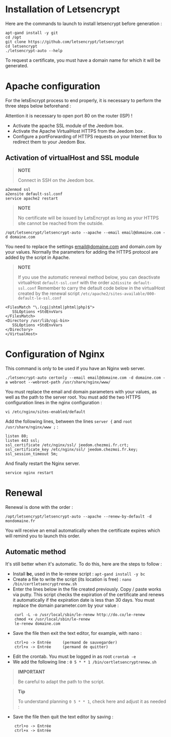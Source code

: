 # Installation of Letsencrypt

Here are the commands to launch to install letsencrypt before generation :

````
apt-gand install -y git
cd /opt
git clone https://github.com/letsencrypt/letsencrypt
cd letsencrypt
./letsencrypt-auto --help
````

To request a certificate, you must have a domain name for which it will be generated.

# Apache configuration

For the letsEncrypt process to end properly, it is necessary to perform the three steps below beforehand :

Attention it is necessary to open port 80 on the router (ISP) !

-   Activate the apache SSL module of the Jeedom box.
-   Activate the Apache VirtualHost HTTPS from the Jeedom box .
-   Configure a portForwarding of HTTPS requests on your Internet Box to redirect them to your Jeedom Box.

## Activation of virtualHost and SSL module

> **NOTE**
>
> Connect in SSH on the Jeedom box.

````
a2enmod ssl
a2ensite default-ssl.conf
service apache2 restart
````

> **NOTE**
>
> No certificate will be issued by LetsEncrypt as long as your HTTPS site cannot be reached from the outside.

``/opt/letsencrypt/letsencrypt-auto --apache --email email@domaine.com -d domaine.com``

You need to replace the settings <email@domaine.com> and domain.com by your values. Normally the parameters for adding the HTTPS protocol are added by the script in Apache.

> **NOTE**
>
> If you use the automatic renewal method below, you can deactivate virtualHost ``default-ssl.conf`` with the order ``a2dissite default-ssl.conf`` Remember to carry the default code below in the virtualHost created by the renewal script ``/etc/apache2/sites-available/000-default-le-ssl.conf``

````
<FilesMatch "\.(cgi|shtml|phtml|php)$">
   SSLOptions +StdEnvVars
</FilesMatch>
<Directory /usr/lib/cgi-bin>
   SSLOptions +StdEnvVars
</Directory>
</VirtualHost>
````

# Configuration of Nginx

This command is only to be used if you have an Nginx web server.

``./letsencrypt-auto certonly --email email@domaine.com -d domaine.com -a webroot --webroot-path /usr/share/nginx/www/``

You must replace the email and domain parameters with your values, as well as the path to the server root. You must add the two HTTPS configuration lines in the nginx configuration :

``vi /etc/nginx/sites-enabled/default``

Add the following lines, between the lines ``server {`` and ``root /usr/share/nginx/www ;`` :

````
listen 80;
listen 443 ssl;
ssl_certificate /etc/nginx/ssl/ jeedom.chezmoi.fr.crt;
ssl_certificate_key /etc/nginx/ssl/ jeedom.chezmoi.fr.key;
ssl_session_timeout 5m;
````

And finally restart the Nginx server.

``service nginx restart``

# Renewal

Renewal is done with the order :

``/opt/letsencrypt/letsencrypt-auto --apache --renew-by-default -d mondomaine.fr``

You will receive an email automatically when the certificate expires which will remind you to launch this order.

## Automatic method

It's still better when it's automatic. To do this, here are the steps to follow :

-   Install **bc**, used in the le-renew script : ``apt-gand install -y bc``
-   Create a file to write the script (its location is free) : ``nano /bin/certletsencryptrenew.sh``
-   Enter the lines below in the file created previously. Copy / paste works via putty. This script checks the expiration of the certificate and renews it automatically if the expiration date is less than 30 days. You must replace the domain parameter.com by your value :
````
    curl -L -o /usr/local/sbin/le-renew http://do.co/le-renew
    chmod +x /usr/local/sbin/le-renew
    le-renew domaine.com
````
-   Save the file then exit the text editor, for example, with nano :
````
    ctrl+o -> Entrée     (permand de sauvegarder)
    ctrl+x -> Entrée     (permand de quitter)
````
-   Edit the crontab. You must be logged in as root ``crontab -e``
-   We add the following line : ``0 5 * * 1 /bin/certletsencryptrenew.sh``
> **IMPORTANT**
>
> Be careful to adapt the path to the script.

> **Tip**
>
> To understand planning ``0 5 * * 1``, check here and adjust it as needed :
-   Save the file then quit the text editor by saving :
````
    ctrl+o -> Entrée
    ctrl+x -> Entrée
````
